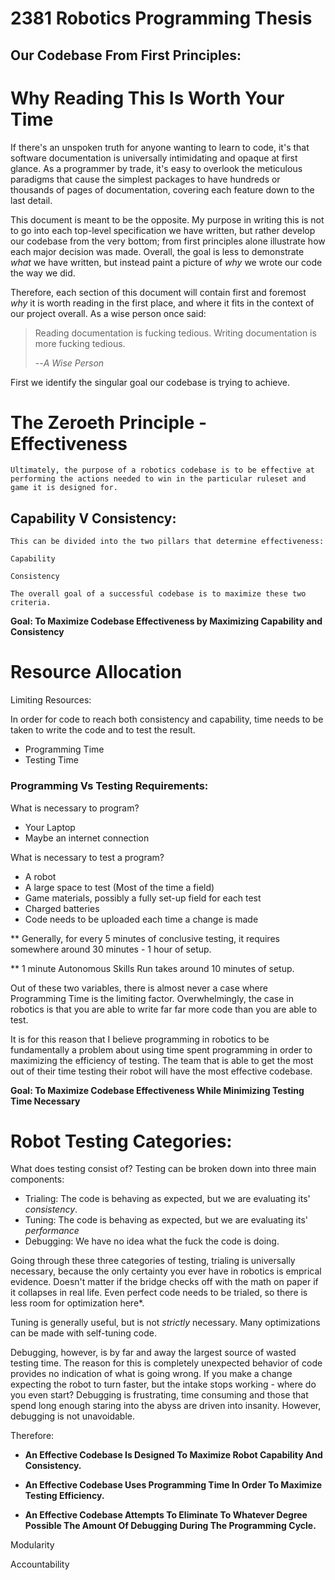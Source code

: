 # 2381 Robotics Programming Thesis

## Our Codebase From First Principles:

<h1><b> Why Reading This Is Worth Your Time </b></h1>
<p>
If there's an unspoken truth for anyone wanting to learn to code, it's that software documentation is universally intimidating and opaque at first glance. As a programmer by trade, it's easy to overlook the meticulous paradigms that cause the simplest packages to have hundreds or thousands of pages of documentation, covering each feature down to the last detail.

This document is meant to be the opposite. My purpose in writing this is not to go into each top-level specification we have written, but rather develop our codebase from the very bottom; from first principles alone illustrate how each major decision was made. Overall, the goal is less to demonstrate _what_ we have written, but instead paint a picture of _why_ we wrote our code the way we did.

Therefore, each section of this document will contain first and foremost _why_ it is worth reading in the first place, and where it fits in the context of our project overall. As a wise person once said:

</p>

> Reading documentation is fucking tedious.
> Writing documentation is more fucking tedious.
>
> --<cite>A Wise Person</cite>

First we identify the singular goal our codebase is trying
to achieve.

# <b> The Zeroeth Principle - Effectiveness</b>

    Ultimately, the purpose of a robotics codebase is to be effective at performing the actions needed to win in the particular ruleset and game it is designed for.

## Capability V Consistency:

    This can be divided into the two pillars that determine effectiveness:

    Capability

    Consistency

    The overall goal of a successful codebase is to maximize these two criteria.

<b>Goal: To Maximize Codebase Effectiveness by Maximizing Capability and Consistency</b>

# <b>Resource Allocation </b>

Limiting Resources:

In order for code to reach both consistency and capability, time needs to be taken to write the code and to test the result.

- Programming Time
- Testing Time

### Programming Vs Testing Requirements:

What is necessary to program?

- Your Laptop
- Maybe an internet connection

What is necessary to test a program?

- A robot
- A large space to test (Most of the time a field)
- Game materials, possibly a fully set-up field for each test
- Charged batteries
- Code needs to be uploaded each time a change is made

\*\* Generally, for every 5 minutes of conclusive testing,
it requires somewhere around 30 minutes - 1 hour of setup.

\*\* 1 minute Autonomous Skills Run takes around 10 minutes of setup.

Out of these two variables, there is almost never a
case where Programming Time is the limiting factor. Overwhelmingly, the case in robotics is that you are able to
write far far more code than you are able to test.

It is for this reason that I believe programming in robotics to be fundamentally a problem about using time spent programming in order to maximizing the efficiency of testing. The team that is able to get the most out of their time testing their robot will have the most effective codebase.

<b>Goal: To Maximize Codebase Effectiveness While Minimizing Testing Time Necessary</b>

# <b> Robot Testing Categories: </b>

What does testing consist of?
Testing can be broken down into three main components:

- Trialing: The code is behaving as expected, but we are evaluating its' _consistency_.
- Tuning: The code is behaving as expected, but we are evaluating its' _performance_
- Debugging: We have no idea what the fuck the code is doing.

Going through these three categories of testing,
trialing is universally necessary, because the only certainty you ever have in robotics is emprical evidence. Doesn't matter if the bridge checks off with the math on paper if it collapses in real life. Even perfect code needs to be trialed, so there is less room for optimization here\*.

Tuning is generally useful, but is not _strictly_ necessary. Many optimizations can be made with self-tuning code.

Debugging, however, is by far and away the largest source of wasted testing time. The reason for this is completely unexpected behavior of code provides no indication of what is going wrong. If you make a change expecting the robot to turn faster, but the intake stops working - where do you even start? Debugging is frustrating, time consuming and those that spend long enough staring into the abyss are driven into insanity. However, debugging is not unavoidable.

Therefore:

<b>

- An Effective Codebase Is Designed To Maximize Robot Capability And Consistency.

- An Effective Codebase Uses Programming Time In Order
  To Maximize Testing Efficiency.

- An Effective Codebase Attempts To Eliminate To Whatever Degree Possible The Amount Of Debugging During The Programming Cycle.
  </b>
            

Modularity

Accountability


